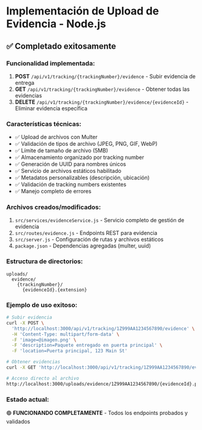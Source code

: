 # Implementación de Upload de Evidencia - Node.js

## ✅ Completado exitosamente

### Funcionalidad implementada:
1. **POST** `/api/v1/tracking/{trackingNumber}/evidence` - Subir evidencia de entrega
2. **GET** `/api/v1/tracking/{trackingNumber}/evidence` - Obtener todas las evidencias
3. **DELETE** `/api/v1/tracking/{trackingNumber}/evidence/{evidenceId}` - Eliminar evidencia específica

### Características técnicas:
- ✅ Upload de archivos con Multer
- ✅ Validación de tipos de archivo (JPEG, PNG, GIF, WebP)
- ✅ Límite de tamaño de archivo (5MB)
- ✅ Almacenamiento organizado por tracking number
- ✅ Generación de UUID para nombres únicos
- ✅ Servicio de archivos estáticos habilitado
- ✅ Metadatos personalizables (descripción, ubicación)
- ✅ Validación de tracking numbers existentes
- ✅ Manejo completo de errores

### Archivos creados/modificados:
1. `src/services/evidenceService.js` - Servicio completo de gestión de evidencia
2. `src/routes/evidence.js` - Endpoints REST para evidencia
3. `src/server.js` - Configuración de rutas y archivos estáticos
4. `package.json` - Dependencias agregadas (multer, uuid)

### Estructura de directorios:
```
uploads/
  evidence/
    {trackingNumber}/
      {evidenceId}.{extension}
```

### Ejemplo de uso exitoso:
```bash
# Subir evidencia
curl -X POST \
  'http://localhost:3000/api/v1/tracking/1Z999AA1234567890/evidence' \
  -H 'Content-Type: multipart/form-data' \
  -F 'image=@imagen.png' \
  -F 'description=Paquete entregado en puerta principal' \
  -F 'location=Puerta principal, 123 Main St'

# Obtener evidencias
curl -X GET 'http://localhost:3000/api/v1/tracking/1Z999AA1234567890/evidence'

# Acceso directo al archivo
http://localhost:3000/uploads/evidence/1Z999AA1234567890/{evidenceId}.png
```

### Estado actual:
🟢 **FUNCIONANDO COMPLETAMENTE** - Todos los endpoints probados y validados
